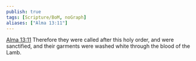 ```yaml
---
publish: true
tags: [Scripture/BoM, noGraph]
aliases: ["Alma 13:11"]
---
```

[Alma 13:11](https://churchofjesuschrist.org/study/scriptures/bofm/alma/13?lang=eng&id=p11#p11) Therefore they were called after this holy order, and were sanctified, and their garments were washed white through the blood of the Lamb.
